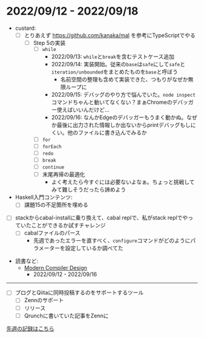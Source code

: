 # 2022/09/12 - 2022/09/18

- custard:
    - [ ] とりあえず <https://github.com/kanaka/mal> を参考にTypeScriptでやる
        - [ ] Step 5の実装
            - [ ] `while`
                - 2022/09/13: `while`と`break`を含むテストケース追加
                - 2022/09/14: 実装開始。従来の`base`は`safe`にして`safe`と`iteration/unbounded`をまとめたものを`base`と呼ぼう
                    - 名前空間の整理も含めて実装できた、つもりがなぜか無限ループに
                - 2022/09/15: デバッグのやり方で悩んでいた。`node inspect`コマンドちゃんと動いてなくない？まぁChromeのデバッガー使えばいいんだけど...
                - 2022/09/16: なんかEdgeのデバッガーもうまく動かぬ。なぜか最後に出力された情報しか出ないからprintデバッグもしにくい。他のファイルに書き込んでみるか
            - [ ] `for`
            - [ ] `forEach`
            - [ ] `redo`
            - [ ] `break`
            - [ ] `continue`
            - [ ] 末尾再帰の最適化
                - よく考えたら今すぐには必要ないよなぁ。ちょっと挑戦してみて難しそうだったら諦めよう
- Haskell入門コンテンツ:
    - [ ] 課題15の不足箇所を埋める
- [ ] stackからcabal-installに乗り換えて、cabal replで、私がstack replでやっていたことができるか試すチャレンジ
    - [ ] cabalファイルのパース
        - 先週であったエラーを直すべく、`configure`コマンドがどのようにパラメーターを設定しているか調べてた
- 読書など:
    - [Modern Compiler Design](https://www.springer.com/jp/book/9781461446989)
        - 2022/09/12 - 2022/09/16

------

- [ ] ブログとQiitaに同時投稿するのをサポートするツール
    - [ ] Zennのサポート
    - [ ] リリース
    - [ ] Qrunchに書いていた記事をZennに

[先週の記録はこちら](https://github.com/igrep/daily-commits/blob/b6e11b489a99afb51faa70d343130c0f82f505a3/yesterday.md)
